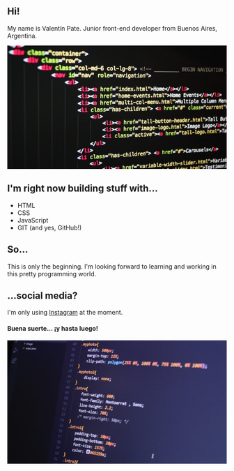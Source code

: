 ## Hi!

My name is Valentín Pate. Junior front-end developer from Buenos Aires, Argentina.

![HTML Programming](1.jpg "HTML Programming")

## I'm right now building stuff with...

* HTML
* CSS
* JavaScript
* GIT (and yes, GitHub!)

## So...

This is only the beginning. I'm looking forward to learning and working in this pretty programming world.

## ...social media?

I'm only using [Instagram](https://www.instagram.com/valentinpate/) at the moment.

#### Buena suerte... ¡y hasta luego!

![CSS Programiing](2.jpg "CSS Programming")